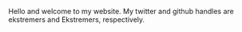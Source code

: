 Hello and welcome to my website. My twitter and github handles are ekstremers and Ekstremers, respectively.
